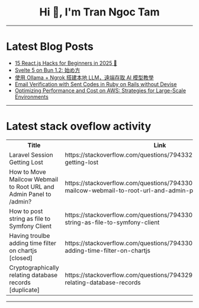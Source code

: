 <h1 align="center">Hi 👋, I'm Tran Ngoc Tam</h1>

---

# Latest Blog Posts 
<!-- BLOG-POST-LIST:START -->
- [15 React.js Hacks for Beginners in 2025 🚀](https://dev.to/joodi/15-reactjs-hacks-for-beginners-in-2025-1799)
- [Svelte 5 on Bun 1.2: 始め方](https://dev.to/nabbisen/svelte-5-on-bun-12-shi-mefang-2c33)
- [使用 Ollama + Ngrok 搭建本地 LLM，遠端存取 AI 模型教學](https://dev.to/letswrite/shi-yong-ollama-ngrok-da-jian-ben-di-llmyuan-duan-cun-qu-ai-mo-xing-jiao-xue-2jj)
- [Email Verification with Sent Codes in Ruby on Rails without Devise](https://dev.to/pedroleo/email-verification-with-sent-codes-in-ruby-on-rails-without-devise-479a)
- [Optimizing Performance and Cost on AWS: Strategies for Large-Scale Environments](https://dev.to/prakash_rao/optimizing-performance-and-cost-on-aws-strategies-for-large-scale-environments-20jj)
<!-- BLOG-POST-LIST:END -->

---

# Latest stack oveflow activity
<table>
  <tr><th>Title</th><th>Link</th></tr>
  <!-- STACKOVERFLOW:START --><tr><td>Laravel Session Getting Lost</td><td>https://stackoverflow.com/questions/79433202/laravel-session-getting-lost</td></tr><tr><td>How to Move Mailcow Webmail to Root URL and Admin Panel to /admin?</td><td>https://stackoverflow.com/questions/79433057/how-to-move-mailcow-webmail-to-root-url-and-admin-panel-to-admin</td></tr><tr><td>How to post string as file to Symfony Client</td><td>https://stackoverflow.com/questions/79433051/how-to-post-string-as-file-to-symfony-client</td></tr><tr><td>Having troulbe adding time filter on chartjs [closed]</td><td>https://stackoverflow.com/questions/79433048/having-troulbe-adding-time-filter-on-chartjs</td></tr><tr><td>Cryptographically relating database records [duplicate]</td><td>https://stackoverflow.com/questions/79432956/cryptographically-relating-database-records</td></tr><!-- STACKOVERFLOW:END -->
</table>

---


